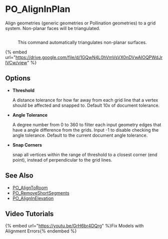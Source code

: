 # PO_AlignInPlan

Align geometries (generic geometries or Pollination geometries) to a grid system.
Non-planar faces will be triangulated.

<div>
<figure>
  <img src="https://user-images.githubusercontent.com/9031066/211238032-5833de73-ac07-48e7-8bb7-d3289a81649a.gif" alt="">
  <figcaption>
    <p>This command automatically triangulates non-planar surfaces.</p>
  </figcaption>
</figure>
</div>

{% embed url="https://drive.google.com/file/d/1GQwN4L0hVmVsVX0nDVwAIOQPWdJrlVCw/view" %}

## Options

* **Threshold**

  A distance tolerance for how far away from each grid line that a vertex should be affected and snapped to. Default 10x of document tolerance.

* **Angle Tolerance**

  A degree number from 0 to 360 to filter each input geometry edges that have a angle difference from the grids. Input -1 to disable checking the angle tolerance. Default to the current document angle tolerance.

* **Snap Corners**

  snap all vertices within the range of threshold to a closest corner (end point), instead of perpendicular to the grid lines.


## See Also

* [PO_AlignToRoom](./po_aligntoroom.md)
* [PO_RemoveShortSegments](./po_removeshortsegments.md)
* [PO_AlignInElevation](./po_aligninelevation.md)

## Video Tutorials

{% embed url="https://youtu.be/GrH6br4DQrg" %}Fix Models with Alignment Errors{% endembed %}

